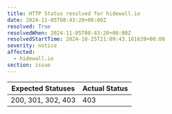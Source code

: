 ```yaml
---
title: HTTP Status resolved for hidewall.io
date: 2024-11-05T08:43:20+00:00Z
resolved: True
resolvedWhen: 2024-11-05T08:43:20+00:00Z
resolvedStartTime: 2024-10-25T21:09:43.161639+00:00
severity: notice
affected:
  - hidewall.io
section: issue
---
```


| Expected Statuses | Actual Status  |
|-------------------|----------------|
| 200, 301, 302, 403 | 403 |

